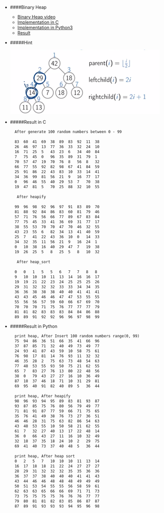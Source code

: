* ####Binary Heap
	* [Binary Heap video](https://www.coursera.org/learn/data-structures/lecture/GRV2q/binary-trees)
	* [Implementation in C](https://github.com/zpoint/Algorithms/tree/master/Sort/binary%20heap/heap_sort.c)
	* [Implementation in Python3](https://github.com/zpoint/Algorithms/tree/master/Sort/merge%20sort/heap_sort.py)
	* [Result](#result-in-c)


* #####Hint

	![image](https://github.com/zpoint/Algorithms/blob/master/screenshots/bheap.png)


* #####Result in C

		After generate 100 random numbers between 0 - 99

		83	60	41	69	38	89	83	92	11	38	
		26	46	97	13	77	36	33	32	24	10	
		16	71	25	5	43	23	6	34	40	84	
		7	75	45	0	96	35	89	31	79	1	
		70	57	47	19	70	76	8	56	8	32	
		66	77	55	92	82	98	67	41	84	59	
		25	91	86	22	43	83	10	33	14	41	
		34	36	99	81	56	21	9	16	77	17	
		0	96	46	55	40	29	53	7	70	38	
		19	47	81	5	70	25	88	32	10	55	
		
		 After heapify

		99	96	98	92	96	97	91	83	89	70	
		81	88	92	84	86	83	60	81	79	46	
		57	71	76	56	66	77	89	67	83	84	
		77	75	45	33	41	36	69	31	77	17	
		38	55	53	70	70	47	70	46	32	55	
		43	23	55	6	82	34	13	41	40	59	
		25	7	41	22	43	36	10	0	14	33	
		34	32	35	11	56	21	9	16	24	1	
		0	10	38	16	40	29	47	7	19	38	
		19	26	25	5	8	25	5	8	10	32	
		
		 After heap_sort

		0	0	1	5	5	6	7	7	8	8	
		9	10	10	10	11	13	14	16	16	17	
		19	19	21	22	23	24	25	25	25	26	
		29	31	32	32	32	33	33	34	34	35	
		36	36	38	38	38	40	40	41	41	41	
		43	43	45	46	46	47	47	53	55	55	
		55	56	56	57	59	60	66	67	69	70	
		70	70	70	71	75	76	77	77	77	79	
		81	81	82	83	83	83	84	84	86	88	
		89	89	91	92	92	96	96	97	98	99	


* #####Result in Python

		print heap, After Insert 100 random numbers range(0, 99)
		75	94	86	36	51	66	35	41	66	96	
		37	87	85	71	32	40	49	73	49	77	
		24	93	41	87	43	59	10	58	75	61	
		76	98	17	81	14	76	93	11	32	32	
		46	35	28	2	75	63	73	48	54	63	
		77	48	53	55	93	50	75	21	62	55	
		65	7	83	27	76	13	80	22	48	56	
		38	0	79	43	27	27	16	10	36	49	
		87	18	37	46	18	71	10	31	29	81	
		69	95	40	91	82	40	89	5	36	44	
		
		print heap, After heapify
		98	96	93	94	95	89	83	81	93	87	
		93	87	85	75	76	80	56	79	49	77	
		71	81	91	87	77	59	66	71	75	65	
		35	76	41	49	38	76	73	27	36	51	
		46	46	28	31	75	63	82	86	54	63	
		43	48	53	55	10	50	58	21	62	55	
		61	7	32	27	40	13	17	22	48	14	
		36	0	66	43	27	11	16	10	32	49	
		32	18	37	35	18	24	10	2	29	75	
		69	41	40	73	37	40	48	5	36	44	
		
		print heap, After heap sort
		0	2	5	7	10	10	10	11	13	14	
		16	17	18	18	21	22	24	27	27	27	
		28	29	31	32	32	32	35	35	36	36	
		36	37	37	38	40	40	40	41	41	43	
		43	44	46	46	48	48	48	49	49	49	
		50	51	53	54	55	55	56	58	59	61	
		62	63	63	65	66	66	69	71	71	73	
		73	75	75	75	75	76	76	76	77	77	
		79	80	81	81	82	83	85	86	87	87	
		87	89	91	93	93	93	94	95	96	98	
